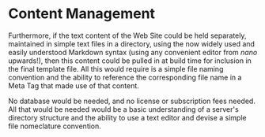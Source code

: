 # Content Management

Furthermore, if the text content of the Web Site could be held separately, maintained in simple text files in a directory, using the now widely used and easily understood Markdown syntax (using any convenient editor from *nano* upwards!), then this content could be pulled in at build time for inclusion in the final template file.  All this would require is a simple file naming convention and the ability to reference the corresponding file name in a Meta Tag that made use of that content.

No database would be needed, and no license or subscription fees needed.  All that would be needed would be a basic understanding of a server's directory structure and the ability to use a text editor and devise a simple file nomeclature convention.
